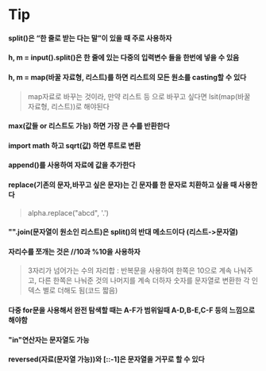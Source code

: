 # Tip

#### split()은 “한 줄로 받는 다는 말”이 있을 때 주로 사용하자

#### h, m = input().split()은 한 줄에 있는 다중의 입력변수 들을 한번에 넣을 수 있음

#### h, m = map(바꿀 자료형, 리스트)를 하면 리스트의 모든 원소를 casting할 수 있다

> map자료로 바꾸는 것이라, 만약 리스트 등 으로 바꾸고 싶다면 lsit(map(바꿀 자료형, 리스트))로 해야된다

#### max(값들 or 리스트도 가능) 하면 가장 큰 수를 반환한다

#### import math 하고 sqrt(값) 하면 루트로 변환

#### append()를 사용하여 자료에 값을 추가한다

#### replace(기존의 문자,바꾸고 싶은 문자)는 긴 문자를 한 문자로 치환하고 싶을 때 사용한다

> alpha.replace("abcd", '.')

#### "".join(문자열이 원소인 리스트)은 split()의 반대 메소드이다 (리스트->문자열)

#### 자리수를 쪼개는 것은 //10과 %10을 사용하자

> 3자리가 넘어가는 수의 자리합 : 반복문을 사용하여 한쪽은 10으로 계속 나눠주고, 다른 한쪽은 나눠준 것의 나머지를 계속 더하자
> 숫자를 문자열로 변환한 각 인덱스 별로 더해도 됨(코드 짧음)

#### 다중 for문을 사용해서 완전 탐색할 때는 A-F가 범위일때 A-D,B-E,C-F 등의 느낌으로 해야함

#### "in"연산자는 문자열도 가능

#### reversed(자료(문자열 가능))와 [::-1]은 문자열을 거꾸로 할 수 있다
